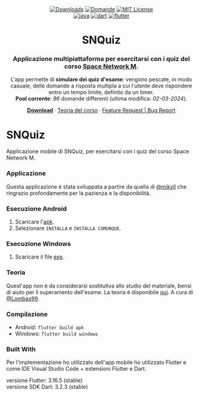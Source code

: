 <div align="center">

  [![Downloads][downloads-shield]][downloads-url]
  [![Domande][domande-shield]][domande-url]
  [![MIT License][license-shield]][license-url]
  <br />
  [![java][java-shield]][java-url]
  [![dart][dart-shield]][dart-url]
  [![flutter][flutter-shield]][flutter-url]
  
  <h1> SNQuiz</h1>
  <h3> Applicazione multipiattaforma per esercitarsi con i quiz del corso <a href="https://www.unibo.it/it/didattica/insegnamenti/insegnamento/2023/468023">Space Network M</a>.</h3>
  
  L'app permette di <b>simulare dei quiz d'esame</b>: vengono pescate, in modo casuale, delle domande a risposta multipla a cui l'utente deve rispondere entro un tempo limite, definito da un timer.<br/>
  <b>Pool corrente</b>: <i><span id="domande">96</span></i> domande differenti (ultima modifica: <i><span id="ultima_modifica">02-03-2024</span></i>).

  [**Download**](https://github.com/FabioC-alt/SNQuiz/releases/latest)
  ·
  [Teoria del corso](https://github.com/Lombax99/SpaceNetwork/tree/main/Teoria)
  ·
  [Feature Request | Bug Report](https://github.com/FabioC-alt/SNQuiz/issues/new/choose)
</div>

# SNQuiz

Applicazione mobile di SNQuiz, per esercitarsi con i quiz del corso Space Network M. 

### Applicazione
Questa applicazione è stata sviluppata a partire da quella di [@mikyll](https://github.com/mikyll) che ringrazio
profondamente per la pazienza e la disponibilità. 

### Esecuzione Android
1. Scaricare l'[apk](https://github.com/FabioC-alt/SNQuiz/releases/download/v1.1.1/SNQuizAndroid.apk).
2. Selezionare ```INSTALLA``` e ```INSTALLA COMUNQUE```.

### Esecuzione Windows
1. Scaricare il file [exe](https://github.com/FabioC-alt/SNQuiz/releases/download/v1.1.1/SNQuizWindows.zip).

### Teoria
Quest'app non è da considerarsi sostitutiva allo studio del materiale, bensì di aiuto
per il superamento dell'esame.
La teoria è disponibile [qui](https://github.com/Lombax99/SpaceNetwork/tree/main/Teoria).
A cura di [@Lombax99](https://github.com/Lombax99).

### Compilazione
- Android: ```flutter build apk ``` 
- Windows: ```flutter build windows ``` 

### Built With
Per l'implementazione ho utilizzato dell'app mobile ho utilizzato Flutter e come IDE Visual Studio Code + estensioni Flutter e Dart.

versione Flutter: 3.16.5 (stable)<br/>
versione SDK Dart: 3.2.3 (stable)

[domande-url]: https://github.com/mikyll/ROQuiz/blob/main/Domande.txt
[downloads-shield]: https://img.shields.io/github/downloads/FabioC-alt/SNQuiz/total
[downloads-url]: https://github.com/FabioC-alt/SNQuiz/releases/latest
[contributors-shield]: https://img.shields.io/github/contributors/FabioC-alt/SNQuiz
[domande-shield]: https://img.shields.io/static/v1?label=domande&message=96&color=green
[license-shield]: https://img.shields.io/badge/License-CC_BY--NC--SA_4.0-lightgrey.svg
[license-url]: https://creativecommons.org/licenses/by-nc-sa/4.0/
[java-shield]: https://custom-icon-badges.herokuapp.com/badge/Java-ED8B00?logo=java&logoColor=white
[java-url]: https://www.java.com
[dart-shield]: https://img.shields.io/badge/Dart-%230175C2.svg?logo=dart&logoColor=white
[dart-url]: https://dart.dev/
[flutter-shield]: https://img.shields.io/badge/Flutter-%2302569B.svg?logo=Flutter&logoColor=white
[flutter-url]: https://flutter.dev/
[linkedin-shield]: https://img.shields.io/badge/-LinkedIn-black.svg?logo=linkedin&colorB=0077B5
[linkedin-url]: https://www.linkedin.com/in/fabio-antonello-ciraci-281479161/?originalSubdomain=it
[github-shield]: https://img.shields.io/github/followers/mikyll.svg?style=social&label=Follow
[github-url]: https://github.com/FabioC-alt
